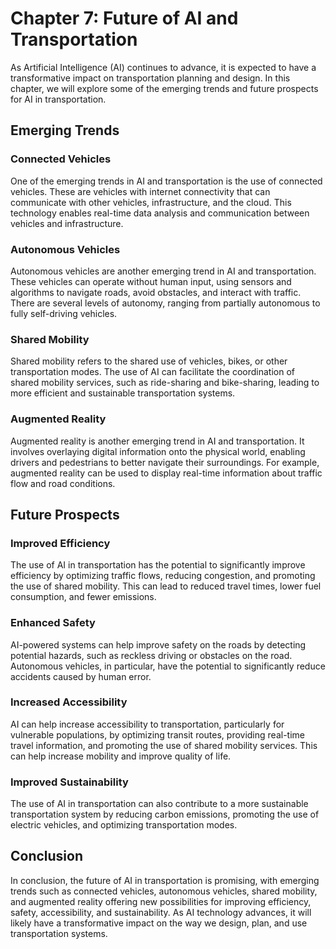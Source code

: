 Chapter 7: Future of AI and Transportation
==========================================

As Artificial Intelligence (AI) continues to advance, it is expected to have a transformative impact on transportation planning and design. In this chapter, we will explore some of the emerging trends and future prospects for AI in transportation.

Emerging Trends
---------------

### Connected Vehicles

One of the emerging trends in AI and transportation is the use of connected vehicles. These are vehicles with internet connectivity that can communicate with other vehicles, infrastructure, and the cloud. This technology enables real-time data analysis and communication between vehicles and infrastructure.

### Autonomous Vehicles

Autonomous vehicles are another emerging trend in AI and transportation. These vehicles can operate without human input, using sensors and algorithms to navigate roads, avoid obstacles, and interact with traffic. There are several levels of autonomy, ranging from partially autonomous to fully self-driving vehicles.

### Shared Mobility

Shared mobility refers to the shared use of vehicles, bikes, or other transportation modes. The use of AI can facilitate the coordination of shared mobility services, such as ride-sharing and bike-sharing, leading to more efficient and sustainable transportation systems.

### Augmented Reality

Augmented reality is another emerging trend in AI and transportation. It involves overlaying digital information onto the physical world, enabling drivers and pedestrians to better navigate their surroundings. For example, augmented reality can be used to display real-time information about traffic flow and road conditions.

Future Prospects
----------------

### Improved Efficiency

The use of AI in transportation has the potential to significantly improve efficiency by optimizing traffic flows, reducing congestion, and promoting the use of shared mobility. This can lead to reduced travel times, lower fuel consumption, and fewer emissions.

### Enhanced Safety

AI-powered systems can help improve safety on the roads by detecting potential hazards, such as reckless driving or obstacles on the road. Autonomous vehicles, in particular, have the potential to significantly reduce accidents caused by human error.

### Increased Accessibility

AI can help increase accessibility to transportation, particularly for vulnerable populations, by optimizing transit routes, providing real-time travel information, and promoting the use of shared mobility services. This can help increase mobility and improve quality of life.

### Improved Sustainability

The use of AI in transportation can also contribute to a more sustainable transportation system by reducing carbon emissions, promoting the use of electric vehicles, and optimizing transportation modes.

Conclusion
----------

In conclusion, the future of AI in transportation is promising, with emerging trends such as connected vehicles, autonomous vehicles, shared mobility, and augmented reality offering new possibilities for improving efficiency, safety, accessibility, and sustainability. As AI technology advances, it will likely have a transformative impact on the way we design, plan, and use transportation systems.
